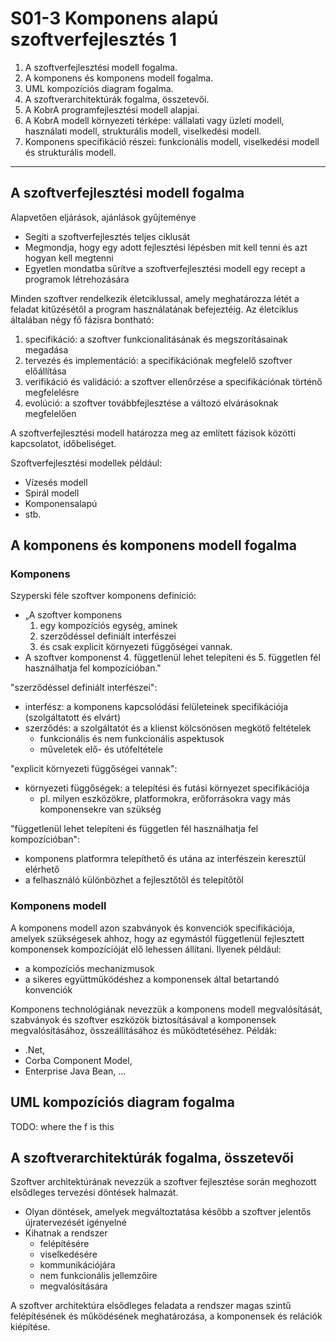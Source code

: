 # S01-3 Komponens alapú szoftverfejlesztés 1

1. A szoftverfejlesztési modell fogalma.
2. A komponens és komponens modell fogalma.
3. UML kompozíciós diagram fogalma.
4. A szoftverarchitektúrák fogalma, összetevői.
5. A KobrA programfejlesztési modell alapjai.
6. A KobrA modell környezeti térképe: vállalati vagy üzleti modell, használati modell, strukturális modell, viselkedési 
modell.
7. Komponens specifikáció részei: funkcionális modell, viselkedési modell és strukturális modell.


---
## A szoftverfejlesztési modell fogalma

Alapvetően eljárások, ajánlások gyűjteménye

* Segíti a szoftverfejlesztés teljes ciklusát
* Megmondja, hogy egy adott fejlesztési lépésben mit kell tenni és azt hogyan kell megtenni
* Egyetlen mondatba sűrítve a szoftverfejlesztési modell egy recept a programok létrehozására

Minden szoftver rendelkezik életciklussal, amely meghatározza létét a feladat kitűzésétől a program használatának 
befejeztéig. Az életciklus általában négy fő fázisra bontható:

1. specifikáció: a szoftver funkcionalitásának és megszorításainak megadása
2. tervezés és implementáció: a specifikációnak megfelelő szoftver előállítása
3. verifikáció és validáció: a szoftver ellenőrzése a specifikációnak történő megfelelésre
4. evolúció: a szoftver továbbfejlesztése a változó elvárásoknak megfelelően

A szoftverfejlesztési modell határozza meg az említett fázisok közötti kapcsolatot, időbeliséget.

Szoftverfejlesztési modellek például:

* Vízesés modell
* Spirál modell
* Komponensalapú
* stb.

## A komponens és komponens modell fogalma

### Komponens

Szyperski féle szoftver komponens definíció: 

* „A szoftver komponens
    1. egy kompozíciós egység, aminek
    2. szerződéssel definiált interfészei
    3. és csak explicit környezeti függőségei vannak.
* A szoftver komponenst
    4. függetlenül lehet telepíteni és
    5. független fél használhatja fel kompozícióban."


"szerződéssel definiált interfészei":

* interfész: a komponens kapcsolódási felületeinek specifikációja (szolgáltatott és elvárt)
* szerződés: a szolgáltatót és a klienst kölcsönösen megkötő feltételek
    + funkcionális és nem funkcionális aspektusok
    + műveletek elő- és utófeltétele

"explicit környezeti függőségei vannak":

* környezeti függőségek: a telepítési és futási környezet specifikációja
    + pl. milyen eszközökre, platformokra, erőforrásokra vagy más komponensekre van szükség
	
"függetlenül lehet telepíteni és független fél használhatja fel kompozícióban":

* komponens platformra telepíthető és utána az interfészein keresztül elérhető
* a felhasználó különbözhet a fejlesztőtől és telepítőtől

### Komponens modell

A komponens modell azon szabványok és konvenciók specifikációja, amelyek szükségesek ahhoz, hogy az egymástól 
függetlenül fejlesztett komponensek kompozícióját elő lehessen állítani. Ilyenek például:

* a kompozíciós mechanizmusok
* a sikeres együttműködéshez a komponensek által betartandó konvenciók

Komponens technológiának nevezzük a komponens modell megvalósítását, szabványok és szoftver eszközök biztosításával 
a komponensek megvalósításához, összeállításához és működtetéséhez. Példák: 

* .Net, 
* Corba Component Model, 
* Enterprise Java Bean, ...

## UML kompozíciós diagram fogalma

TODO: where the f is this

## A szoftverarchitektúrák fogalma, összetevői

Szoftver architektúrának nevezzük a szoftver fejlesztése során meghozott elsődleges tervezési döntések halmazát.

* Olyan döntések, amelyek megváltoztatása később a szoftver jelentős újratervezését igényelné
* Kihatnak a rendszer
    + felépítésére
    + viselkedésére
    + kommunikációjára
    + nem funkcionális jellemzőire
	+ megvalósítására

A szoftver architektúra elsődleges feladata a rendszer magas szintű felépítésének és működésének meghatározása, a 
komponensek és relációk kiépítése.

